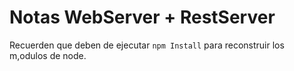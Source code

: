 # Notas  WebServer + RestServer

Recuerden que deben de ejecutar ```npm Install``` para reconstruir los m,odulos de node.